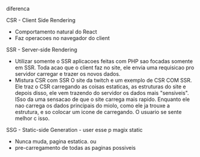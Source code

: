 diferenca

CSR - Client Side Rendering
 - Comportamento natural do React
 - Faz operacoes no navegador do client

SSR - Server-side Rendering
 - Utilizar somente o SSR
 aplicacoes feitas com PHP sao focadas somente em SSR. Toda acao que o client faz no site, ele envia uma requisicao pro servidor carregar  e trazer os novos dados.
 - Mistura CSR com SSR
 O site da twitch e um exemplo de CSR COM SSR. Ele traz o CSR carregando as coisas estaticas, as estruturas do site e depois disso, ele vem trazendo do servidor os dados mais "sensiveis". ISso da uma sensacao de que o site carrega mais rapido. Enquanto ele nao carrega os dados principais do miolo, como ele ja trouxe a estrutura, e so colocar um icone de carregando. O usuario se sente melhor c isso.

SSG - Static-side Generation - user esse p magix static
 - Nunca muda, pagina estatica.
 ou 
 - pre-carregamento de todas as paginas possiveis
